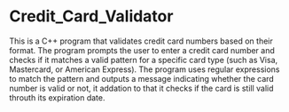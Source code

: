 # Credit_Card_Validator

This is a C++ program that validates credit card numbers based on their format. The program prompts the user to enter a credit card number and checks if it matches a valid pattern for a specific card type (such as Visa, Mastercard, or American Express). The program uses regular expressions to match the pattern and outputs a message indicating whether the card number is valid or not, it addation to that it checks if the card is still valid throuth its expiration date. 


